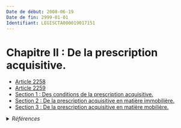 ```yaml
---
Date de début: 2008-06-19
Date de fin: 2999-01-01
Identifiant: LEGISCTA000019017151
---
```


<h1>Chapitre II : De la prescription acquisitive.</h1>

- [Article 2258](article_2258.md)
- [Article 2259](article_2259.md)
- [Section 1 : Des conditions de la prescription acquisitive.](section_1/README.md)
- [Section 2 : De la prescription acquisitive en matière immobilière.](section_2/README.md)
- [Section 3 : De la prescription acquisitive en matière mobilière.](section_3/README.md)

<details>
  <summary><em>Références</em></summary>

  <h2>Articles faisant référence à la section</h2>
  
  <ul>
    <li>
      <a href="https://legal.tricoteuses.fr//redirection/LEGIARTI000019014275?vers=git&vers=legifrance">LOI n° 2008-561 du 17 juin 2008 portant réforme de la prescription en matière civile - article 2 ENTIEREMENT_MODIF</a> CREE source
    </li>
  </ul>
</details>
